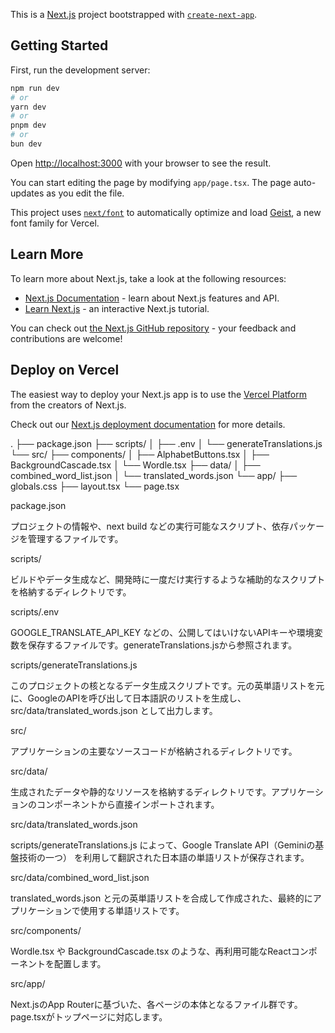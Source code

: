 This is a [Next.js](https://nextjs.org) project bootstrapped with [`create-next-app`](https://nextjs.org/docs/app/api-reference/cli/create-next-app).

## Getting Started

First, run the development server:

```bash
npm run dev
# or
yarn dev
# or
pnpm dev
# or
bun dev
```

Open [http://localhost:3000](http://localhost:3000) with your browser to see the result.

You can start editing the page by modifying `app/page.tsx`. The page auto-updates as you edit the file.

This project uses [`next/font`](https://nextjs.org/docs/app/building-your-application/optimizing/fonts) to automatically optimize and load [Geist](https://vercel.com/font), a new font family for Vercel.

## Learn More

To learn more about Next.js, take a look at the following resources:

- [Next.js Documentation](https://nextjs.org/docs) - learn about Next.js features and API.
- [Learn Next.js](https://nextjs.org/learn) - an interactive Next.js tutorial.

You can check out [the Next.js GitHub repository](https://github.com/vercel/next.js) - your feedback and contributions are welcome!

## Deploy on Vercel

The easiest way to deploy your Next.js app is to use the [Vercel Platform](https://vercel.com/new?utm_medium=default-template&filter=next.js&utm_source=create-next-app&utm_campaign=create-next-app-readme) from the creators of Next.js.

Check out our [Next.js deployment documentation](https://nextjs.org/docs/app/building-your-application/deploying) for more details.


.
├── package.json
├── scripts/
│   ├── .env
│   └── generateTranslations.js
└── src/
    ├── components/
    │   ├── AlphabetButtons.tsx
    │   ├── BackgroundCascade.tsx
    │   └── Wordle.tsx
    ├── data/
    │   ├── combined_word_list.json
    │   └── translated_words.json
    └── app/
        ├── globals.css
        ├── layout.tsx
        └── page.tsx

package.json

プロジェクトの情報や、next build などの実行可能なスクリプト、依存パッケージを管理するファイルです。

scripts/

ビルドやデータ生成など、開発時に一度だけ実行するような補助的なスクリプトを格納するディレクトリです。

scripts/.env

GOOGLE_TRANSLATE_API_KEY などの、公開してはいけないAPIキーや環境変数を保存するファイルです。generateTranslations.jsから参照されます。

scripts/generateTranslations.js

このプロジェクトの核となるデータ生成スクリプトです。元の英単語リストを元に、GoogleのAPIを呼び出して日本語訳のリストを生成し、src/data/translated_words.json として出力します。

src/

アプリケーションの主要なソースコードが格納されるディレクトリです。

src/data/

生成されたデータや静的なリソースを格納するディレクトリです。アプリケーションのコンポーネントから直接インポートされます。

src/data/translated_words.json

scripts/generateTranslations.js によって、Google Translate API（Geminiの基盤技術の一つ） を利用して翻訳された日本語の単語リストが保存されます。

src/data/combined_word_list.json

translated_words.json と元の英単語リストを合成して作成された、最終的にアプリケーションで使用する単語リストです。

src/components/

Wordle.tsx や BackgroundCascade.tsx のような、再利用可能なReactコンポーネントを配置します。

src/app/

Next.jsのApp Routerに基づいた、各ページの本体となるファイル群です。page.tsxがトップページに対応します。